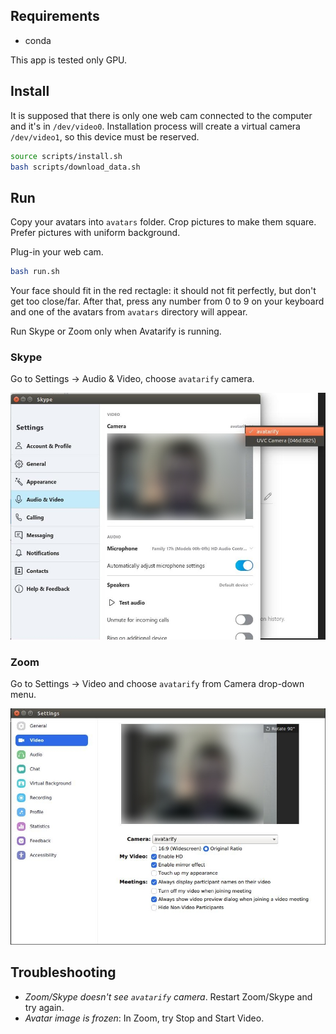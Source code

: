 ## Requirements

* conda

This app is tested only GPU.

## Install

It is supposed that there is only one web cam connected to the computer and it's in `/dev/video0`. Installation process will create a virtual camera `/dev/video1`, so this device must be reserved.

```bash
source scripts/install.sh
bash scripts/download_data.sh
```

## Run

Copy your avatars into `avatars` folder. Crop pictures to make them square. Prefer pictures with uniform background.

Plug-in your web cam.

```bash
bash run.sh
```

Your face should fit in the red rectagle: it should not fit perfectly, but don't get too close/far. After that, press any number from 0 to 9 on your keyboard and one of the avatars from `avatars` directory will appear.

Run Skype or Zoom only when Avatarify is running.

### Skype

Go to Settings -> Audio & Video, choose `avatarify` camera.

![Skype](docs/skype.jpg)

### Zoom

Go to Settings -> Video and choose `avatarify` from Camera drop-down menu.

![Zoom](docs/zoom.jpg)


## Troubleshooting

* *Zoom/Skype doesn't see `avatarify` camera*. Restart Zoom/Skype and try again.
* *Avatar image is frozen*: In Zoom, try Stop and Start Video.